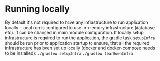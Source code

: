 # Running locally
By default it's not required to have any infrastructure to run application locally - local run is configured to use in-memory infrastructure (database etc).
It can be changed in main module configuration.
If locally setup infrastructure is required to run the application, the gradle task `setupInfra` should be run prior to application startup to ensure, that all the required infrastructure has been set up locally (docker and docker-compose needs to be installed):
`./gradlew setupInfra`
`./gradlew tearDownInfra`
